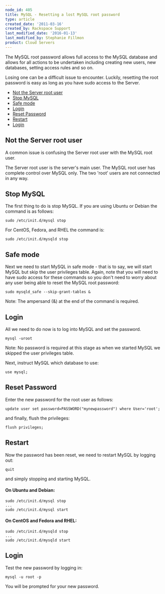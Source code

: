 ```yaml
---
node_id: 405
title: MySQL - Resetting a lost MySQL root password
type: article
created_date: '2011-03-16'
created_by: Rackspace Support
last_modified_date: '2016-01-13'
last_modified_by: Stephanie Fillmon
product: Cloud Servers
---
```


The MySQL root password allows full access to the MySQL database and
allows for all actions to be undertaken including creating new users,
new databases, setting access rules and so on.

Losing one can be a difficult issue to encounter. Luckily, resetting the
root password is easy as long as you have sudo access to the Server.

-   [<span class="toctext">Not the Server root
    user</span>](#Not_the_Server_root_user)
-   [<span class="toctext">Stop MySQL</span>](#Stop_MySQL)
-   [<span class="toctext">Safe mode</span>](#Safe_mode)
-   [<span class="toctext">Login</span>](#Login)
-   [<span class="toctext">Reset Password</span>](#Reset_Password)
-   [<span class="toctext">Restart</span>](#Restart)
-   [<span class="toctext">Login</span>](#Login_2)



<span class="mw-headline">Not the Server root user </span>
----------------------------------------------------------

A common issue is confusing the Server root user with the MySQL root
user.

The Server root user is the server's main user. The MySQL root user has
complete control over MySQL only. The two 'root' users are not connected
in any way.



<span class="mw-headline">Stop MySQL </span>
--------------------------------------------

The first thing to do is stop MySQL. If you are using Ubuntu or Debian
the command is as follows:

    sudo /etc/init.d/mysql stop

For CentOS, Fedora, and RHEL the command is:

    sudo /etc/init.d/mysqld stop



<span class="mw-headline">Safe mode</span>
------------------------------------------

Next we need to start MySQL in safe mode - that is to say, we will start
MySQL but skip the user privileges table. Again, note that you will need
to have sudo access for these commands so you don't need to worry about
any user being able to reset the MySQL root password:

    sudo mysqld_safe --skip-grant-tables &

Note: The ampersand (&) at the end of the command is required.



<span class="mw-headline">Login </span>
---------------------------------------

All we need to do now is to log into MySQL and set the password.

    mysql -uroot

Note: No password is required at this stage as when we started MySQL we
skipped the user privileges table.

Next, instruct MySQL which database to use:

    use mysql;



<span class="mw-headline">Reset Password </span>
------------------------------------------------

Enter the new password for the root user as follows:

    update user set password=PASSWORD("mynewpassword") where User='root';

and finally, flush the privileges:

    flush privileges;



<span class="mw-headline">Restart </span>
-----------------------------------------

Now the password has been reset, we need to restart MySQL by logging
out:

    quit

and simply stopping and starting MySQL.

#### On Ubuntu and Debian:

    sudo /etc/init.d/mysql stop
    ...
    sudo /etc/init.d/mysql start

#### On CentOS and Fedora and RHEL:

    sudo /etc/init.d/mysqld stop
    ...
    sudo /etc/init.d/mysqld start



<span class="mw-headline">Login </span>
---------------------------------------

Test the new password by logging in:

    mysql -u root -p

You will be prompted for your new password.

